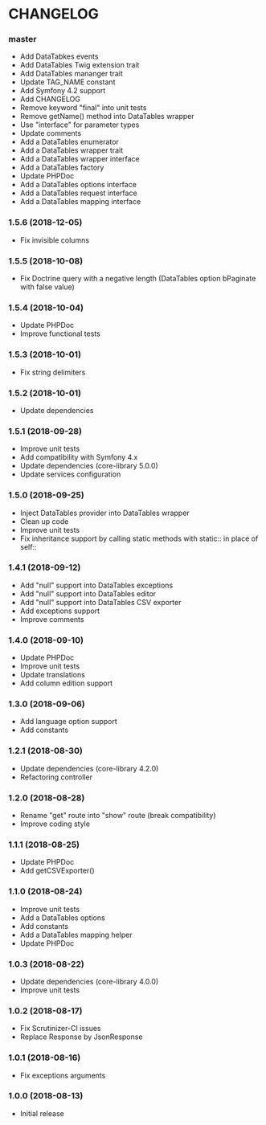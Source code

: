 CHANGELOG
=========

### master

- Add DataTabkes events
- Add DataTables Twig extension trait
- Add DataTables mananger trait
- Update TAG_NAME constant
- Add Symfony 4.2 support
- Add CHANGELOG
- Remove keyword "final" into unit tests
- Remove getName() method into DataTables wrapper
- Use "interface" for parameter types
- Update comments
- Add a DataTables enumerator
- Add a DataTables wrapper trait
- Add a DataTables wrapper interface
- Add a DataTables factory
- Update PHPDoc
- Add a DataTables options interface
- Add a DataTables request interface
- Add a DataTables mapping interface

### 1.5.6 (2018-12-05)

- Fix invisible columns

### 1.5.5 (2018-10-08)

- Fix Doctrine query with a negative length (DataTables option bPaginate with false value)

### 1.5.4 (2018-10-04)

- Update PHPDoc
- Improve functional tests

### 1.5.3 (2018-10-01)

- Fix string delimiters

### 1.5.2 (2018-10-01)

- Update dependencies

### 1.5.1 (2018-09-28)

- Improve unit tests
- Add compatibility with Symfony 4.x
- Update dependencies (core-library 5.0.0)
- Update services configuration

### 1.5.0 (2018-09-25)

- Inject DataTables provider into DataTables wrapper
- Clean up code
- Improve unit tests
- Fix inheritance support by calling static methods with static:: in place of self::

### 1.4.1 (2018-09-12)

- Add "null" support into DataTables exceptions
- Add "null" support into DataTables editor
- Add "null" support into DataTables CSV exporter
- Add exceptions support
- Improve comments

### 1.4.0 (2018-09-10)

- Update PHPDoc
- Improve unit tests
- Update translations
- Add column edition support

### 1.3.0 (2018-09-06)

- Add language option support
- Add constants

### 1.2.1 (2018-08-30)

- Update dependencies (core-library 4.2.0)
- Refactoring controller

### 1.2.0 (2018-08-28)

- Rename "get" route into "show" route (break compatibility)
- Improve coding style

### 1.1.1 (2018-08-25)

- Update PHPDoc
- Add getCSVExporter()

### 1.1.0 (2018-08-24)

- Improve unit tests
- Add a DataTables options
- Add constants
- Add a DataTables mapping helper
- Update PHPDoc

### 1.0.3 (2018-08-22)

- Update dependencies (core-library 4.0.0)
- Improve unit tests

### 1.0.2 (2018-08-17)

- Fix Scrutinizer-CI issues
- Replace Response by JsonResponse

### 1.0.1 (2018-08-16)

- Fix exceptions arguments

### 1.0.0 (2018-08-13)

- Initial release
